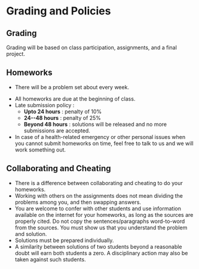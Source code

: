 Grading and Policies
====================

Grading
-------

Grading will be based on class participation, assignments, and a final
project. <!-- The assignments are worth 30% of the final grade, midterm -->
<!-- exam is worth 30% of the final grade, final project is worth 35% of -->
<!-- the final grade, and class participation is worth 5% of the final -->
<!-- grade. -->

Homeworks
---------

 * There will be a problem set about every week.
 <!-- * Unless stated otherwise, all homeworks must be either typed, -->
 <!--   preferably in LaTeX, or legible if it's paper copy. -->
 * All homeworks are due at the beginning of class.
 * Late submission policy :
    - **Upto 24 hours** : penalty of 10%
    - **24--48 hours** : penalty of 25%
    - **Beyond 48 hours** : solutions will be released and no more submissions
     are accepted.
 * In case of a health-related emergency or other personal issues when
 you cannot submit homeworks on time, feel free to talk to us and we
 will work something out.

Collaborating and Cheating
--------------------------
 * There is a difference between collaborating and cheating to do your
   homeworks.
 * Working with others on the assignments does not mean dividing the
   problems among you, and then swapping answers.
 * You are welcome to confer with other students and use information
 available on the internet for your homeworks, as long as the sources
 are properly cited. Do not copy the sentences/paragraphs word-to-word
 from the sources. You must show us that you understand the problem
 and solution.
 * Solutions must be prepared individually.
 * A similarity between solutions of two students beyond a reasonable
doubt will earn both students a zero. A disciplinary action may also
be taken against such students.
